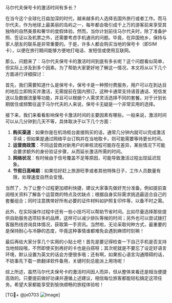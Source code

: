 马尔代夫保号卡的激活时间有多长？

在当今这个全球化日益加深的时代，越来越多的人选择去国外旅行或者工作。而马尔代夫，作为地球上最美丽的岛屿之一，每年都会吸引成千上万的游客前来享受其独特的自然美景和奢华的度假体验。然而，当你计划前往马尔代夫时，除了准备护照、签证以及机票之外，还需要考虑手机通讯的问题。毕竟，在异国他乡，保持与家人朋友的联系是非常重要的。于是，许多人都会购买当地的保号卡（即SIM卡），以便在旅行期间能够方便地打电话、发短信或使用互联网。

那么，问题来了：马尔代夫保号卡的激活时间到底有多长呢？这个问题看似简单，但实际上涉及到多个因素。为了帮助大家更好地了解这一情况，本文将从以下几个方面进行详细探讨：

首先，我们需要知道什么是保号卡。保号卡是一种预付费服务，用户可以在到达目的地后立即购买并激活，无需提前在国内预订。这种卡通常支持语音通话、短信发送以及数据流量等功能，并且可以根据个人需求灵活选择不同的套餐。对于计划长期居住或频繁往返于马尔代夫的人来说，保号卡无疑是一个非常实用的选择。

接下来，我们来看看影响保号卡激活时间的主要因素有哪些。一般来说，激活时间可以从几分钟到几天不等，具体取决于以下几个方面：
1. **购买渠道**：如果你是在机场柜台直接购买的话，通常几分钟内就可以完成激活手续；但如果是通过网络平台订购并在当地取卡，则可能需要等待更长时间。
2. **运营商政策**：不同运营商对新用户的审核流程可能存在差异，某些情况下可能会要求额外的身份验证步骤，从而延长激活所需的时间。
3. **网络状况**：有时候由于信号覆盖不足等原因，可能导致激活过程出现延迟现象。
4. **节假日高峰期**：如果恰好赶上旅游旺季或者其他特殊日子，工作人员数量有限，处理速度自然会变慢。

当然了，为了让整个过程更加顺利快捷，建议大家事先做好充分准备。例如提前查阅相关资料了解各个运营商的特点及优缺点；根据自身实际需求挑选最适合自己的套餐组合；同时注意携带好所有必要的证件材料如护照复印件等，以备不时之需。

此外，在实际操作过程中还有一些小技巧可以帮助节省时间。比如尽量选择那些提供自助服务选项较多的品牌，这样可以减少排队等候的时间；另外也可以尝试拨打客服热线咨询具体情况，获取第一手资讯。当然啦，无论采取何种方式，最重要的是保持耐心与冷静的态度，毕竟这种事情谁都难免会遇到麻烦时刻嘛！

最后再给大家分享几个实用的小贴士吧！首先是要记得检查一下自己手机是否支持当地频段哦，不然即使买到再好的卡也是白搭呀；其次呢就是不要忘了设定好语言环境，默认设置为英文的话会方便很多哦；还有啊，如果担心语言沟通障碍的话，不妨事先下载一款翻译软件备用，关键时刻总能派上用场呢！

综上所述，虽然马尔代夫保号卡的激活时间因人而异，但从整体来看还是相当便捷高效的。只要提前做好功课并遵循上述建议，相信每位旅客都能轻松搞定这项任务。希望大家都能享受到愉快顺畅的旅程体验啦！

[TG💪+ @jx0703 ![Image](https://github.com/user-attachments/assets/dbca1d08-cadb-493c-b0ec-ad6f7a83f270)]